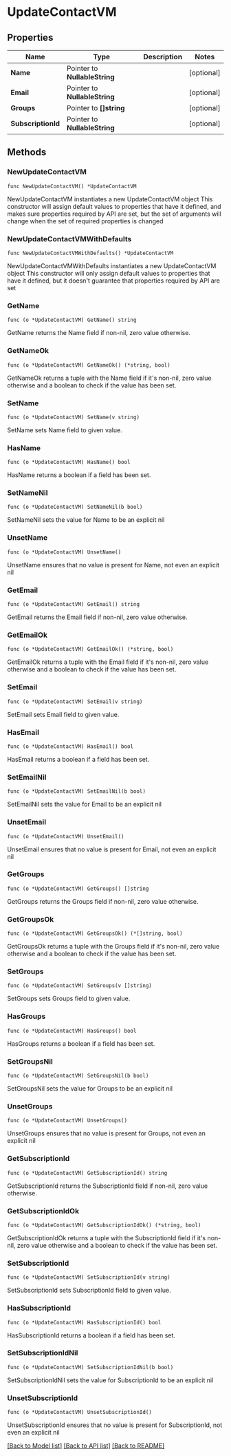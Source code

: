 # UpdateContactVM

## Properties

Name | Type | Description | Notes
------------ | ------------- | ------------- | -------------
**Name** | Pointer to **NullableString** |  | [optional] 
**Email** | Pointer to **NullableString** |  | [optional] 
**Groups** | Pointer to **[]string** |  | [optional] 
**SubscriptionId** | Pointer to **NullableString** |  | [optional] 

## Methods

### NewUpdateContactVM

`func NewUpdateContactVM() *UpdateContactVM`

NewUpdateContactVM instantiates a new UpdateContactVM object
This constructor will assign default values to properties that have it defined,
and makes sure properties required by API are set, but the set of arguments
will change when the set of required properties is changed

### NewUpdateContactVMWithDefaults

`func NewUpdateContactVMWithDefaults() *UpdateContactVM`

NewUpdateContactVMWithDefaults instantiates a new UpdateContactVM object
This constructor will only assign default values to properties that have it defined,
but it doesn't guarantee that properties required by API are set

### GetName

`func (o *UpdateContactVM) GetName() string`

GetName returns the Name field if non-nil, zero value otherwise.

### GetNameOk

`func (o *UpdateContactVM) GetNameOk() (*string, bool)`

GetNameOk returns a tuple with the Name field if it's non-nil, zero value otherwise
and a boolean to check if the value has been set.

### SetName

`func (o *UpdateContactVM) SetName(v string)`

SetName sets Name field to given value.

### HasName

`func (o *UpdateContactVM) HasName() bool`

HasName returns a boolean if a field has been set.

### SetNameNil

`func (o *UpdateContactVM) SetNameNil(b bool)`

 SetNameNil sets the value for Name to be an explicit nil

### UnsetName
`func (o *UpdateContactVM) UnsetName()`

UnsetName ensures that no value is present for Name, not even an explicit nil
### GetEmail

`func (o *UpdateContactVM) GetEmail() string`

GetEmail returns the Email field if non-nil, zero value otherwise.

### GetEmailOk

`func (o *UpdateContactVM) GetEmailOk() (*string, bool)`

GetEmailOk returns a tuple with the Email field if it's non-nil, zero value otherwise
and a boolean to check if the value has been set.

### SetEmail

`func (o *UpdateContactVM) SetEmail(v string)`

SetEmail sets Email field to given value.

### HasEmail

`func (o *UpdateContactVM) HasEmail() bool`

HasEmail returns a boolean if a field has been set.

### SetEmailNil

`func (o *UpdateContactVM) SetEmailNil(b bool)`

 SetEmailNil sets the value for Email to be an explicit nil

### UnsetEmail
`func (o *UpdateContactVM) UnsetEmail()`

UnsetEmail ensures that no value is present for Email, not even an explicit nil
### GetGroups

`func (o *UpdateContactVM) GetGroups() []string`

GetGroups returns the Groups field if non-nil, zero value otherwise.

### GetGroupsOk

`func (o *UpdateContactVM) GetGroupsOk() (*[]string, bool)`

GetGroupsOk returns a tuple with the Groups field if it's non-nil, zero value otherwise
and a boolean to check if the value has been set.

### SetGroups

`func (o *UpdateContactVM) SetGroups(v []string)`

SetGroups sets Groups field to given value.

### HasGroups

`func (o *UpdateContactVM) HasGroups() bool`

HasGroups returns a boolean if a field has been set.

### SetGroupsNil

`func (o *UpdateContactVM) SetGroupsNil(b bool)`

 SetGroupsNil sets the value for Groups to be an explicit nil

### UnsetGroups
`func (o *UpdateContactVM) UnsetGroups()`

UnsetGroups ensures that no value is present for Groups, not even an explicit nil
### GetSubscriptionId

`func (o *UpdateContactVM) GetSubscriptionId() string`

GetSubscriptionId returns the SubscriptionId field if non-nil, zero value otherwise.

### GetSubscriptionIdOk

`func (o *UpdateContactVM) GetSubscriptionIdOk() (*string, bool)`

GetSubscriptionIdOk returns a tuple with the SubscriptionId field if it's non-nil, zero value otherwise
and a boolean to check if the value has been set.

### SetSubscriptionId

`func (o *UpdateContactVM) SetSubscriptionId(v string)`

SetSubscriptionId sets SubscriptionId field to given value.

### HasSubscriptionId

`func (o *UpdateContactVM) HasSubscriptionId() bool`

HasSubscriptionId returns a boolean if a field has been set.

### SetSubscriptionIdNil

`func (o *UpdateContactVM) SetSubscriptionIdNil(b bool)`

 SetSubscriptionIdNil sets the value for SubscriptionId to be an explicit nil

### UnsetSubscriptionId
`func (o *UpdateContactVM) UnsetSubscriptionId()`

UnsetSubscriptionId ensures that no value is present for SubscriptionId, not even an explicit nil

[[Back to Model list]](../README.md#documentation-for-models) [[Back to API list]](../README.md#documentation-for-api-endpoints) [[Back to README]](../README.md)


